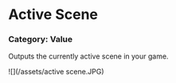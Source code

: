 # Active Scene

### Category: Value

Outputs the currently active scene in your game.

![](/assets/active scene.JPG)



